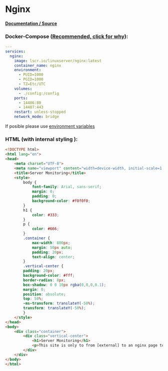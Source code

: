 # Nginx

#### [Documentation / Source](https://docs.linuxserver.io/images/docker-nginx/ "Documentation / Source")

### Docker-Compose ([Recommended, click for why](https://docs.docker.com/compose/intro/features-uses/ "docs.docker.com Why use Compose?")):

```yaml
---
services:
  nginx:
    image: lscr.io/linuxserver/nginx:latest
    container_name: nginx
    environment:
      - PUID=1000
      - PGID=1000
      - TZ=Etc/UTC
    volumes:
      - ./config:/config
    ports:
      - 14486:80
      - 14487:443
    restart: unless-stopped
    network_mode: bridge
```

If posible please use [environment variables](https://docs.docker.com/compose/environment-variables/set-environment-variables/ "docs.docker.com/envoirment variables")

### HTML (with internal styling ):

```html
<!DOCTYPE html>
<html lang="en">
<head>
    <meta charset="UTF-8">
    <meta name="viewport" content="width=device-width, initial-scale=1.0">
    <title>Server Monitoring</title>
    <style>
        body {
            font-family: Arial, sans-serif;
            margin: 0;
            padding: 0;
            background-color: #f0f0f0;
        }
        h1 {
            color: #333;
        }
        p {
            color: #666;
        }
        .container {
            max-width: 800px;
            margin: 50px auto;
            padding: 20px;
            text-align: center;
        }
        .vertical-center {
        padding: 20px;
        background-color: #fff;
        border-radius: 8px;
        box-shadow: 0 0 10px rgba(0,0,0,0.1);
        margin: 0;
        position: absolute;
        top: 50%;
        -ms-transform: translateY(-50%);
        transform: translateY(-50%);
        }
    </style>
</head>
<body>
    <div class="container">
        <div class="vertical-center">
            <h1>Server Monitoring</h1>
            <p>This site is only to from [external] to an nginx page to ensure everything is up as I do not have any other published ports.</p>
        </div>
    </div>
</body>
</html>

```
